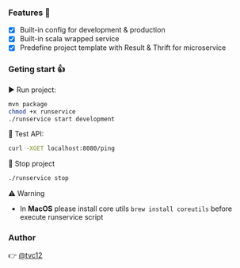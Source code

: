 ### Features 👏

+ [x] Built-in config for development & production
+ [x] Built-in scala wrapped service
+ [x] Predefine project template with Result & Thrift for microservice

### Geting start 👍

▶ Run project:

```sh
mvn package
chmod +x runservice
./runservice start development
```

🧪 Test API:

```sh
curl -XGET localhost:8080/ping
```

🛑 Stop project

```sh
./runservice stop
```

⚠ Warning
+ In **MacOS** please install core utils `brew install coreutils` before execute runservice script

### Author

👉 [@tvc12](https://github.com/tvc12)
